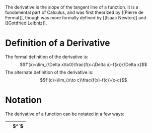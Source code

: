 The derivative is the slope of the tangent line of a function. It is a fundamental part of Calculus, and was first theorized by [[Pierre de Fermat]], though was more formally defined by [[Isaac Newton]] and [[Gottfried Leibniz]].
# Definition of a Derivative
The formal definition of the derivative is:
$$f'(x)=\lim_{\Delta x\to0}\frac{f(x+\Delta x)-f(x)}{\Delta x}$$
The alternate definition of the derivative is:
$$f'(c)=\lim_{x\to c}\frac{f(x)-f(c)}{x-c}$$
# Notation
The derivative of a function can be notated in a few ways:

|     | $^`$ | 
| --- | --- |
